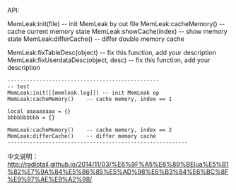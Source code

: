 API:

MemLeak:init(file)           	-- init MemLeak by out file
MemLeak:cacheMemory() 			-- cache current memory state
MemLeak:showCache(index) 		-- show memory state
MemLeak:differCache() 			-- differ double memory cache

MemLeak:fixTableDesc(object) 	-- fix this function, add your description
MemLeak:fixUserdataDesc(object, desc) 	-- fix this function, add your description

```
------------------------------------------------
-- test
MemLeak:init([[memleak.log]]) -- init MemLeak op
MemLeak:cacheMemory()    -- cache memory, index == 1

local aaaaaaaaa = {}
bbbbbbbbbb = {}

MemLeak:cacheMemory()    -- cache memory, index == 2
MemLeak:differCache()    -- differ memory cache
---------------------------------------------------------
```

中文说明：
http://radiotail.github.io/2014/11/03/%E6%9F%A5%E6%89%BElua%E5%B1%82%E7%9A%84%E5%86%85%E5%AD%98%E6%B3%84%E6%BC%8F%E9%97%AE%E9%A2%98/
